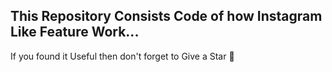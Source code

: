 This Repository Consists Code of how Instagram Like Feature Work...
-------------------------------------------------------
If you found it Useful then don't forget to Give a Star 🌟
